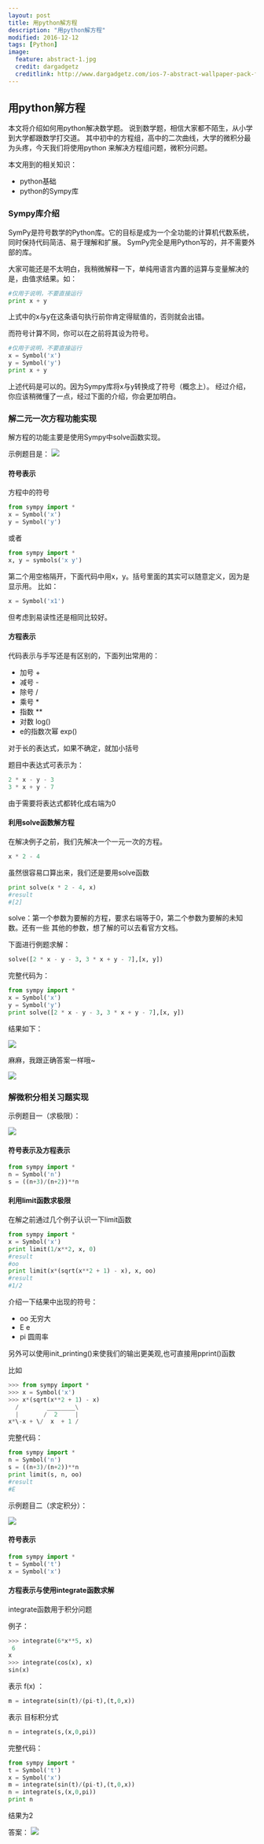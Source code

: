 ```yaml
---
layout: post
title: 用python解方程
description: "用python解方程"
modified: 2016-12-12
tags: [Python]
image:
  feature: abstract-1.jpg
  credit: dargadgetz
  creditlink: http://www.dargadgetz.com/ios-7-abstract-wallpaper-pack-for-iphone-5-and-ipod-touch-retina/
---
```


## 用python解方程

本文将介绍如何用python解决数学题。
说到数学题，相信大家都不陌生，从小学到大学都跟数学打交道。
其中初中的方程组，高中的二次曲线，大学的微积分最为头疼，今天我们将使用python
来解决方程组问题，微积分问题。

本文用到的相关知识：

- python基础
- python的Sympy库


### Sympy库介绍

SymPy是符号数学的Python库。它的目标是成为一个全功能的计算机代数系统，同时保持代码简洁、易于理解和扩展。
SymPy完全是用Python写的，并不需要外部的库。

大家可能还是不太明白，我稍微解释一下，单纯用语言内置的运算与变量解决的是，由值求结果。如：

```python
#仅用于说明，不要直接运行
print x + y
```

上式中的x与y在这条语句执行前你肯定得赋值的，否则就会出错。

而符号计算不同，你可以在之前将其设为符号。

```python
#仅用于说明，不要直接运行
x = Symbol('x')
y = Symbol('y')
print x + y
```

上述代码是可以的。因为Sympy库将x与y转换成了符号（概念上）。
经过介绍，你应该稍微懂了一点，经过下面的介绍，你会更加明白。


### 解二元一次方程功能实现

解方程的功能主要是使用Sympy中solve函数实现。

示例题目是：
![](images/方程2.png)

#### 符号表示

方程中的符号

```python
from sympy import *
x = Symbol('x')
y = Symbol('y')
```

或者

```python
from sympy import *
x, y = symbols('x y')
```

第二个用空格隔开，下面代码中用x，y。括号里面的其实可以随意定义，因为是显示用。
比如：

```python
x = Symbol('x1')
```

但考虑到易读性还是相同比较好。

#### 方程表示

代码表示与手写还是有区别的，下面列出常用的：

- 加号 +
- 减号 -
- 除号 /
- 乘号 *
- 指数 **
- 对数 log()
- e的指数次幂 exp()

对于长的表达式，如果不确定，就加小括号

题目中表达式可表示为：

```python
2 * x - y - 3 
3 * x + y - 7
```

由于需要将表达式都转化成右端为0

#### 利用solve函数解方程

在解决例子之前，我们先解决一个一元一次的方程。

```python
x * 2 - 4
```

虽然很容易口算出来，我们还是要用solve函数

```python
print solve(x * 2 - 4, x)
#result
#[2]
```

solve：第一个参数为要解的方程，要求右端等于0，第二个参数为要解的未知数。还有一些
其他的参数，想了解的可以去看官方文档。

下面进行例题求解：

```python
solve([2 * x - y - 3, 3 * x + y - 7],[x, y])
```

完整代码为：

```python
from sympy import *
x = Symbol('x')
y = Symbol('y')
print solve([2 * x - y - 3, 3 * x + y - 7],[x, y])
```
结果如下：

![](images/方程3.png)

麻麻，我跟正确答案一样哦~

![](images/方程4.png)

### 解微积分相关习题实现

示例题目一（求极限）：

![](images/方程5.jpg)

#### 符号表示及方程表示

```python
from sympy import *
n = Symbol('n')
s = ((n+3)/(n+2))**n
```

#### 利用limit函数求极限

在解之前通过几个例子认识一下limit函数

```python
from sympy import *
x = Symbol('x')
print limit(1/x**2, x, 0)
#result
#oo
print limit(x*(sqrt(x**2 + 1) - x), x, oo)
#result
#1/2
```

介绍一下结果中出现的符号：

- oo 无穷大
- E e 
- pi 圆周率 

另外可以使用init_printing()来使我们的输出更美观,也可直接用pprint()函数

比如

```python
>>> from sympy import *
>>> x = Symbol('x')
>>> x*(sqrt(x**2 + 1) - x)
  /        ________\
  |       /  2     |
x*\-x + \/  x  + 1 /
```

完整代码：

```python
from sympy import *
n = Symbol('n')
s = ((n+3)/(n+2))**n
print limit(s, n, oo)
#result
#E
```


示例题目二（求定积分）：

![](images/方程8.jpg)

#### 符号表示

```python
from sympy import *
t = Symbol('t')
x = Symbol('x')
```

#### 方程表示与使用integrate函数求解

integrate函数用于积分问题 

例子：

```python
>>> integrate(6*x**5, x)
 6
x
>>> integrate(cos(x), x)
sin(x)
```

表示 f(x) ：

```python
m = integrate(sin(t)/(pi-t),(t,0,x))
```

表示 目标积分式

```python
n = integrate(s,(x,0,pi))
```

完整代码：

```python
from sympy import *
t = Symbol('t')
x = Symbol('x')
m = integrate(sin(t)/(pi-t),(t,0,x))
n = integrate(s,(x,0,pi))
print n
```

结果为2

答案：
![](images/方程9.jpg)






